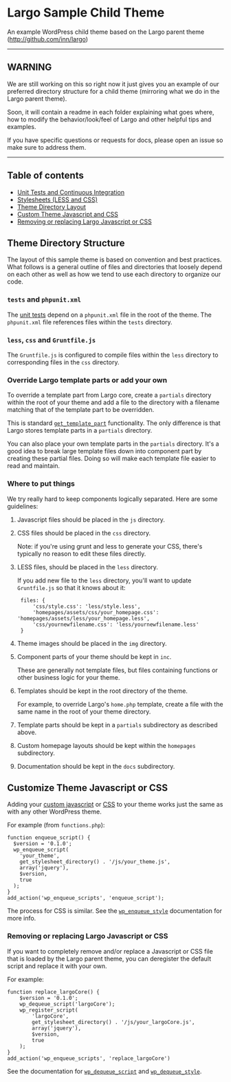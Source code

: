 # Largo Sample Child Theme

An example WordPress child theme based on the Largo parent theme (http://github.com/inn/largo)
* * *
## WARNING

We are still working on this so right now it just gives you an example of our preferred directory structure for a child theme (mirroring what we do in the Largo parent theme). 

Soon, it will contain a readme in each folder explaining what goes where, how to modify the behavior/look/feel of Largo and other helpful tips and examples.

If you have specific questions or requests for docs, please open an issue so make sure to address them.

* * *

## Table of contents

- [Unit Tests and Continuous Integration](/tests/readme.md)
- [Stylesheets (LESS and CSS)](/less/readme.md)
- [Theme Directory Layout](#theme-directory-layout)
- [Custom Theme Javascript and CSS](#custom-theme-javascript-and-css)
- [Removing or replacing Largo Javascript or CSS](#removing-or-replacing-largo-javascript-or-css)

## Theme Directory Structure

The layout of this sample theme is based on convention and best practices. What follows is a general outline of files and directories that loosely depend on each other as well as how we tend to use each directory to organize our code.

### `tests` and `phpunit.xml`

The [unit tests](/tests/readme.md) depend on a `phpunit.xml` file in the root of the theme. The `phpunit.xml` file references files within the `tests` directory.

### `less`, `css` and `Gruntfile.js`

The `Gruntfile.js` is configured to compile files within the `less` directory to corresponding files in the `css` directory.

### Override Largo template parts or add your own

To override a template part from Largo core, create a `partials` directory within the root of your theme and add a file to the directory with a filename matching that of the template part to be overridden.

This is standard [`get_template_part`](http://codex.wordpress.org/Function_Reference/get_template_part) functionality. The only difference is that Largo stores template parts in a `partials` directory.

You can also place your own template parts in the `partials` directory. It's a good idea to break large template files down into component part by creating these partial files. Doing so will make each template file easier to read and maintain.

### Where to put things

We try really hard to keep components logically separated. Here are some guidelines:

1. Javascript files should be placed in the `js` directory.
2. CSS files should be placed in the `css` directory.

    Note: if you're using grunt and less to generate your CSS, there's typically no reason to edit these files directly.

3. LESS files, should be placed in the `less` directory.

    If you add new file to the `less` directory, you'll want to update `Gruntfile.js` so that it knows about it:

        files: {
            'css/style.css': 'less/style.less',
            'homepages/assets/css/your_homepage.css': 'homepages/assets/less/your_homepage.less',
            'css/yournewfilename.css': 'less/yournewfilename.less'
        }
4. Theme images should be placed in the `img` directory.

5. Component parts of your theme should be kept in `inc`.

    These are generally not template files, but files containing functions or other business logic for your theme.

6. Templates should be kept in the root directory of the theme.

    For example, to override Largo's `home.php` template, create a file with the same name in the root of your theme directory.

7. Template parts should be kept in a `partials` subdirectory as described above.
8. Custom homepage layouts should be kept within the `homepages` subdirectory.
9. Documentation should be kept in the `docs` subdirectory.

## Customize Theme Javascript or CSS

Adding your [custom javascript](http://codex.wordpress.org/Function_Reference/wp_enqueue_script) or [CSS](http://codex.wordpress.org/Function_Reference/wp_enqueue_style) to your theme works just the same as with any other WordPress theme.

For example (from `functions.php`):

    function enqueue_script() {
      $version = '0.1.0';
      wp_enqueue_script(
        'your_theme',
        get_stylesheet_directory() . '/js/your_theme.js',
        array('jquery'),
        $version,
        true
      );
    }
    add_action('wp_enqueue_scripts', 'enqueue_script');

The process for CSS is similar. See the [`wp_enqueue_style`](http://codex.wordpress.org/Function_Reference/wp_enqueue_style) documentation for more info.

### Removing or replacing Largo Javascript or CSS

If you want to completely remove and/or replace a Javascript or CSS file that is loaded by the Largo parent theme, you can deregister the default script and replace it with your own.

For example:

	function replace_largoCore() {
		$version = '0.1.0';
		wp_dequeue_script('largoCore');
		wp_register_script(
			'largoCore',
			get_stylesheet_directory() . '/js/your_largoCore.js',
			array('jquery'),
			$version,
			true
		);
	}
	add_action('wp_enqueue_scripts', 'replace_largoCore')

See the documentation for [`wp_dequeue_script`](http://codex.wordpress.org/Function_Reference/wp_dequeue_script) and [`wp_dequeue_style`](http://codex.wordpress.org/Function_Reference/wp_dequeue_style).
